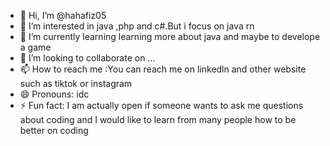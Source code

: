 - 👋 Hi, I’m @hahafiz05
- 👀 I’m interested in java ,php and c#.But i focus on java rn
- 🌱 I’m currently learning learning more about java and maybe to develope a game
- 💞️ I’m looking to collaborate on ...
- 📫 How to reach me :You can reach me on linkedln and other website such as tiktok or instagram
- 😄 Pronouns: idc
- ⚡ Fun fact: I am actually open if someone wants to ask me questions about coding and I would like to learn from many people how to be better on coding

<!---
hahafiz05/hahafiz05 is a ✨ special ✨ repository because its `README.md` (this file) appears on your GitHub profile.
You can click the Preview link to take a look at your changes.
--->
